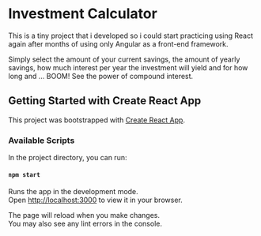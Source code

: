 # Investment Calculator

This is a tiny project that i developed so i could start practicing using React again after months of using only Angular as a front-end framework.

Simply select the amount of your current savings, the amount of yearly savings, how much interest per year the investment will yield and for how long and ... BOOM! See the power of compound interest.

## Getting Started with Create React App

This project was bootstrapped with [Create React App](https://github.com/facebook/create-react-app).

### Available Scripts

In the project directory, you can run:

#### `npm start`

Runs the app in the development mode.\
Open [http://localhost:3000](http://localhost:3000) to view it in your browser.

The page will reload when you make changes.\
You may also see any lint errors in the console.
